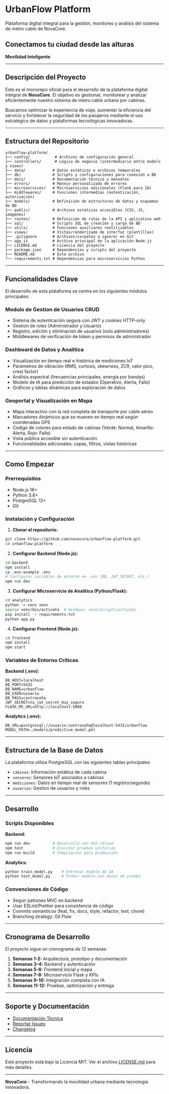 # UrbanFlow Platform
Plataforma digital integral para la gestión, monitoreo y análisis del sistema de metro cable de NovaCore.

## Conectamos tu ciudad desde las alturas  
**Movilidad Inteligente**

---

## Descripción del Proyecto

Este es el monorepo oficial para el desarrollo de la plataforma digital integral de **NovaCore**. El objetivo es gestionar, monitorear y analizar eficientemente nuestro sistema de metro cable urbano por cabinas.

Buscamos optimizar la experiencia de viaje, aumentar la eficiencia del servicio y fortalecer la seguridad de los pasajeros mediante el uso estratégico de datos y plataformas tecnológicas innovadoras.

---

## Estructura del Repositorio

```
urbanflow-platform/
├── config/           # Archivos de configuración general
├── controllers/      # Lógica de negocio (intermediario entre models y views)
├── data/            # Datos estáticos o archivos temporales
├── db/              # Scripts y configuraciones para conexión a BD
├── docs/            # Documentación técnica y manuales
├── errors/          # Manejo personalizado de errores
├── microservices/   # Microservicios adicionales (Flask para IA)
├── middlewares/     # Funciones intermedias (autenticación, autorización)
├── models/          # Definición de estructuras de datos y esquemas de BD
├── public/          # Archivos estáticos accesibles (CSS, JS, imágenes)
├── routes/          # Definición de rutas de la API y aplicativo web
├── sql/             # Scripts SQL de creación y carga de BD
├── utils/           # Funciones auxiliares reutilizables
├── views/           # Vistas/renderizado de interfaz (plantillas)
├── .gitignore       # Archivos/carpetas a ignorar en Git
├── app.js           # Archivo principal de la aplicación Node.js
├── LICENSE.md       # Licencia del proyecto
├── package.json     # Dependencias y scripts del proyecto
├── README.md        # Este archivo
└── requirements.txt # Dependencias para microservicios Python
```

---

## Funcionalidades Clave

El desarrollo de esta plataforma se centra en los siguientes módulos principales:

### Modulo de Gestion de Usuarios CRUD
- Sistema de autenticación segura con JWT y cookies HTTP-only
- Gestion de roles (Administrador y Usuario)
- Registro, edición y eliminación de usuarios (solo administradores)
- Middlewares de verificación de token y permisos de administrador

### Dashboard de Datos y Analítica
- Visualización en tiempo real e histórica de mediciones IoT
- Parámetros de vibración (RMS, curtosis, skewness, ZCR, valor pico, crest factor)
- Análisis espectral (frecuencias principales, energía por bandas)
- Modelo de IA para predicción de estados (Operativo, Alerta, Fallo)
- Gráficos y tablas dinámicas para exploración de datos

### Geoportal y Visualización en Mapa
- Mapa interactivo con la red completa de transporte por cable aéreo
- Marcadores dinámicos que se mueven en tiempo real según coordenadas GPS
- Codigo de colores para estado de cabinas (Verde: Normal, Amarillo: Alerta, Rojo: Fallo)
- Vista pública accesible sin autenticación
- Funcionalidades adicionales: capas, filtros, vistas históricas

---

## Como Empezar

### Prerrequisitos
- Node.js 16+ 
- Python 3.8+
- PostgreSQL 12+
- Git

### Instalación y Configuración

1. **Clonar el repositorio:**
```bash
git clone https://github.com/novacore/urbanflow-platform.git
cd urbanflow-platform
```

2. **Configurar Backend (Node.js):**
```bash
cd backend
npm install
cp .env.example .env
# Configurar variables de entorno en .env (BD, JWT_SECRET, etc.)
npm run dev
```

3. **Configurar Microservicio de Analítica (Python/Flask):**
```bash
cd analytics
python -m venv venv
source venv/bin/activate  # Windows: venv\Scripts\activate
pip install -r requirements.txt
python app.py
```

4. **Configurar Frontend (Node.js):**
```bash
cd frontend
npm install
npm start
```

### Variables de Entorno Críticas

**Backend (.env):**
```env
DB_HOST=localhost
DB_PORT=5432
DB_NAME=urbanflow
DB_USER=usuario
DB_PASS=contraseña
JWT_SECRET=tu_jwt_secret_muy_seguro
FLASK_MS_URL=http://localhost:5000
```

**Analytics (.env):**
```env
DB_URL=postgresql://usuario:contraseña@localhost:5432/urbanflow
MODEL_PATH=./models/predictive_model.pkl
```

---

## Estructura de la Base de Datos

La plataforma utiliza PostgreSQL con las siguientes tablas principales:
- `cabinas`: Información estática de cada cabina
- `sensores`: Sensores IoT asociados a cabinas
- `mediciones`: Datos en tiempo real de sensores (1 registro/segundo)
- `usuarios`: Gestion de usuarios y roles

---

## Desarrollo

### Scripts Disponibles

**Backend:**
```bash
npm run dev          # Desarrollo con hot-reload
npm test             # Ejecutar pruebas unitarias
npm run build        # Compilación para producción
```

**Analytics:**
```bash
python train_model.py    # Entrenar modelo de IA
python test_model.py     # Probar modelo con datos de prueba
```

### Convenciones de Código
- Seguir patrones MVC en backend
- Usar ESLint/Prettier para consistencia de código
- Commits semánticos (feat, fix, docs, style, refactor, test, chore)
- Branching strategy: Git Flow

---

## Cronograma de Desarrollo

El proyecto sigue un cronograma de 12 semanas:
1. **Semanas 1-2:** Arquitectura, prototipo y documentación
2. **Semanas 3-4:** Backend y autenticación
3. **Semanas 5-6:** Frontend inicial y mapa
4. **Semanas 7-8:** Microservicio Flask y KPIs
5. **Semanas 9-10:** Integración completa con IA
6. **Semanas 11-12:** Pruebas, optimización y entrega

---

## Soporte y Documentación

- [Documentación Técnica](./docs/technical.md)
- [Reportar Issues](https://github.com/novacore/urbanflow-platform/issues)
- [Changelog](./docs/CHANGELOG.md)

---

## Licencia

Este proyecto está bajo la Licencia MIT. Ver el archivo [LICENSE.md](LICENSE.md) para más detalles.

---

**NovaCore** - Transformando la movilidad urbana mediante tecnología innovadora.